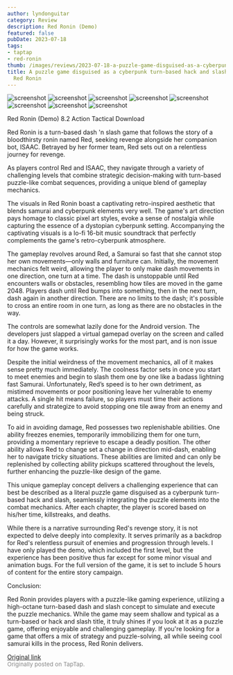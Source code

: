 ```yaml
---
author: lyndonguitar
category: Review
description: Red Ronin (Demo)
featured: false
pubDate: 2023-07-18
tags:
- taptap
- red-ronin
thumb: /images/reviews/2023-07-18-a-puzzle-game-disguised-as-a-cyberpunk-turn-based-hack-and-slash--review---red-ronin-0.avif
title: A puzzle game disguised as a cyberpunk turn-based hack and slash | Review -
  Red Ronin
---
```


<div class="gallery">
  <img src="/images/reviews/2023-07-18-a-puzzle-game-disguised-as-a-cyberpunk-turn-based-hack-and-slash--review---red-ronin-0.avif" alt="screenshot" />
  <img src="/images/reviews/2023-07-18-a-puzzle-game-disguised-as-a-cyberpunk-turn-based-hack-and-slash--review---red-ronin-1.avif" alt="screenshot" />
  <img src="/images/reviews/2023-07-18-a-puzzle-game-disguised-as-a-cyberpunk-turn-based-hack-and-slash--review---red-ronin-2.avif" alt="screenshot" />
  <img src="/images/reviews/2023-07-18-a-puzzle-game-disguised-as-a-cyberpunk-turn-based-hack-and-slash--review---red-ronin-3.avif" alt="screenshot" />
  <img src="/images/reviews/2023-07-18-a-puzzle-game-disguised-as-a-cyberpunk-turn-based-hack-and-slash--review---red-ronin-4.avif" alt="screenshot" />
  <img src="/images/reviews/2023-07-18-a-puzzle-game-disguised-as-a-cyberpunk-turn-based-hack-and-slash--review---red-ronin-5.avif" alt="screenshot" />
  <img src="/images/reviews/2023-07-18-a-puzzle-game-disguised-as-a-cyberpunk-turn-based-hack-and-slash--review---red-ronin-6.avif" alt="screenshot" />
  <img src="/images/reviews/2023-07-18-a-puzzle-game-disguised-as-a-cyberpunk-turn-based-hack-and-slash--review---red-ronin-7.avif" alt="screenshot" />
</div>

Red Ronin (Demo)
8.2
Action
Tactical
Download

Red Ronin is a turn-based dash 'n slash game that follows the story of a bloodthirsty ronin named Red, seeking revenge alongside her companion bot, ISAAC. Betrayed by her former team, Red sets out on a relentless journey for revenge.

As players control Red and ISAAC, they navigate through a variety of challenging levels that combine strategic decision-making with turn-based puzzle-like combat sequences, providing a unique blend of gameplay mechanics.

The visuals in Red Ronin boast a captivating retro-inspired aesthetic that blends samurai and cyberpunk elements very well. The game's art direction pays homage to classic pixel art styles, evoke a sense of nostalgia while capturing the essence of a dystopian cyberpunk setting. Accompanying the captivating visuals is a lo-fi 16-bit music soundtrack that perfectly complements the game's retro-cyberpunk atmosphere.

The gameplay revolves around Red, a Samurai so fast that she cannot stop her own movements—only walls and furniture can. Initially, the movement mechanics felt weird, allowing the player to only make dash movements in one direction, one turn at a time. The dash is unstoppable until Red encounters walls or obstacles, resembling how tiles are moved in the game 2048. Players dash until Red bumps into something, then in the next turn, dash again in another direction. There are no limits to the dash; it's possible to cross an entire room in one turn, as long as there are no obstacles in the way.

The controls are somewhat lazily done for the Android version. The developers just slapped a virtual gamepad overlay on the screen and called it a day. However, it surprisingly works for the most part, and is non issue for how the game works.

Despite the initial weirdness of the movement mechanics, all of it makes sense pretty much immediately. The coolness factor sets in once you start to meet enemies and begin to slash them one by one like a badass lightning fast Samurai. Unfortunately, Red’s speed is to her own detriment, as mistimed movements or poor positioning leave her vulnerable to enemy attacks. A single hit means failure, so players must time their actions carefully and strategize to avoid stopping one tile away from an enemy and being struck.

To aid in avoiding damage, Red possesses two replenishable abilities. One ability freezes enemies, temporarily immobilizing them for one turn, providing a momentary reprieve to escape a deadly position. The other ability allows Red to change set a change in direction mid-dash, enabling her to navigate tricky situations. These abilities are limited and can only be replenished by collecting ability pickups scattered throughout the levels, further enhancing the puzzle-like design of the game.

This unique gameplay concept delivers a challenging experience that can best be described as a literal puzzle game disguised as a cyberpunk turn-based hack and slash, seamlessly integrating the puzzle elements into the combat mechanics. After each chapter, the player is scored based on his/her time, killstreaks, and deaths.

While there is a narrative surrounding Red's revenge story, it is not expected to delve deeply into complexity. It serves primarily as a backdrop for Red's relentless pursuit of enemies and progression through levels. I have only played the demo, which included the first level, but the experience has been positive thus far except for some minor visual and animation bugs. For the full version of the game, it is set to include 5 hours of content for the entire story campaign.

Conclusion:

Red Ronin provides players with a puzzle-like gaming experience, utilizing a high-octane turn-based dash and slash concept to simulate and execute the puzzle mechanics. While the game may seem shallow and typical as a turn-based or hack and slash title, it truly shines if you look at it as a puzzle game, offering enjoyable and challenging gameplay. If you're looking for a game that offers a mix of strategy and puzzle-solving, all while seeing cool samurai kills in the process, Red Ronin delivers.

[Original link](https://m.taptap.io/post/6018031?share_id=317d55c6708a&utm_medium=share&utm_source=discord)<br><span style="font-size: 0.95em; color: #888;">Originally posted on TapTap.</span>